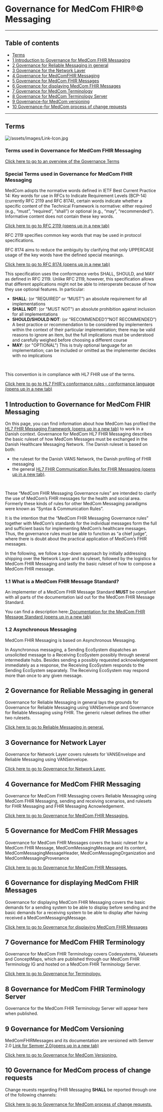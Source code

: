 # Governance for MedCom FHIR®© Messaging

<hr>

## Table of contents

* [Terms](#terms)
* [1 Introduction to Governance for MedCom FHIR Messaging](#1-introduction-to-governance-for-medcom-fhir-messaging)
* [2 Governance for Reliable Messaging in general](#2-governance-for-reliable-messaging-in-general)
* [3 Governance for the Network Layer](#3-governance-for-network-layer)
* [4 Governance for MedComFHIR Messaging](#4-governance-for-medcom-fhir-messaging)
* [5 Governance for MedCom FHIR Messages](#5-governance-for-medcom-fhir-messages)
* [6 Governance for displaying MedCom FHIR Messages](#6-governance-for-displaying-medcom-fhir-messages)
* [7 Governance for MedCom Terminology](#7-governance-for-medcom-fhir-terminology)
* [8 Governance for MedCom Terminology Server](#8-governance-for-medcom-fhir-terminology-server)
* [9 Governance-for MedCom versioning](#9-governance-for-medcom-versioning)
* [10 Governance-for MedCom process of change requests](#10-governance-for-medcom-process-of-change-requests)

<hr>

## Terms

![/assets/images/Link-Icon.jpg](#terms "link to here")

### Terms used in Governance for MedCom FHIR Messaging

[Click here to go to an overview of the Governance Terms](/assets/documents/011_Governance_Terms.md)

### Special Terms used in Governance for MedCom FHIR Messaging

MedCom adopts the normative words defined in IETF Best Current Practice 14: Key words for use in RFCs to Indicate Requirement Levels (BCP-14) (currently RFC 2119 and RFC 8174), certain words indicate whether a specific content of the Technical Framework is normative: either required (e.g., “must”, “required”, “shall”) or optional (e.g., “may”, “recommended”). Informative content does not contain these key words.

<a href="https://www.rfc-editor.org/info/rfc2119" target="_blank">Click here to go to RFC 2119 (opens up in a new tab)</a>

RFC 2119 specifies common key words that may be used in protocol specifications.

RFC 8174 aims to reduce the ambiguity by clarifying that only UPPERCASE usage of the key words have the defined special meanings.

<a href="https://www.rfc-editor.org/info/rfc8174" target="_blank">Click here to go to RFC 8174 (opens up in a new tab)</a>

This specification uses the conformance verbs SHALL, SHOULD, and MAY as defined in RFC 2119. Unlike RFC 2119, however, this specification allows that different applications might not be able to interoperate because of how they use optional features. In particular:

* **SHALL**: (or “REQUIRED” or “MUST”) an absolute requirement for all implementations
* **SHALL NOT**: (or "MUST NOT") an absolute prohibition against inclusion for all implementations
* **SHOULD/SHOULD NOT**: (or “RECOMMENDED”/“NOT RECOMMENDED”) A best practice or recommendation to be considered by implementers within the context of their particular implementation; there may be valid reasons to ignore an item, but the full implications must be understood and carefully weighed before choosing a different course
* **MAY**: (or "OPTIONAL") This is truly optional language for an implementation; can be included or omitted as the implementer decides with no implications

<br>

This convention is in compliance with HL7 FHIR use of the terms.

<a href="http://www.hl7.org/fhir/conformance-rules.html#conflang" target="_blank">Click here to go to HL7 FHIR's conformance rules - conformance language (opens up in a new tab)</a>

## 1 Introduction to Governance for MedCom FHIR Messaging

On this page, you can find information about how MedCom has profiled the <a href="http://hl7.org/fhir/R4/messaging.html" target="_blank">HL7 FHIR Messaging Framework (opens up in a new tab)</a> to work in a Danish context.
Governance for MedCom HL7 FHIR Messaging describes the basic ruleset of how MedCom Messages must be exchanged in the Danish Healthcare Messaging Network.
The Danish ruleset is based on both:

* the ruleset for the Danish VANS Network, the Danish profiling of FHIR messaging
* the general <a href="http://hl7.org/fhir/R4/messaging.html" target="_blank">HL7 FHIR Communication Rules for FHIR Messaging (opens up in a new tab)</a>.

<br>

These “MedCom FHIR Messaging Governance rules” are intended to clarify the use of MedCom’s FHIR messages for the health and social area. Formerly these kinds of rules for other MedCom Messaging paradigms were known as ”Syntax & Communication Rules”.

It is the intention that the “MedCom FHIR Messaging Governance rules” together with MedCom’s standards for the individual messages form the full and sufficient basis for implementing MedCom’s healthcare messages. Thus, the governance rules must be able to function as “a chief judge”, where there is doubt about the practical application of MedCom’s FHIR messages.

In the following, we follow a top-down approach by initially addressing shipping over the Network Layer and its ruleset, followed by the logistics for MedCom FHIR Messaging and lastly the basic ruleset of how to compose a MedCom FHIR message.

<!-- The “Governance for MedCom FHIR Messaging” ensures uniform use of MedCom’s FHIR messages to the health and social domains in Denmark. -->

<!-- 
Here, you will find how MedCom has profiled the HL7 FHIR Messaging Framework to work in a Danish context. -->

<!-- Governance for MedCom HL7 FHIR Messaging is the basic ruleset of how MedCom Messages must be exchanged in the Danish Healthcare Messaging Network.

The Danish ruleset is based on:

* the ruleset for the Danish VANS Network, the Danish profiling of FHIR messaging 
*

In the following we follow a top-down approach by addressing shipping over the Network Layer and its ruleset first, then the logistics for MedCom FHIR Messaging and last cover the basic ruleset of how to compose a MedCom FHIR message. -->

<!-- [Introduction details (Danish)](/assets/documents/1-Introduction.md)-->

<!-- [Generelle tekniske use cases](Generelle-tekniske-use-cases-v1.0.0-b2.md) -->

### 1.1 What is a MedCom FHIR Message Standard?

An implementer of a MedCom FHIR Message Standard **MUST** be compliant with all parts of the documentation laid out for the MedCom FHIR Message Standard.

You can find a description here:<a href="https://medcomdk.github.io/dk-medcom-messaging/#12-medcommessagingmessage-bundle" target="_blank"> Documentation for the MedCom FHIR Message Standard (opens up in a new tab)</a>

### 1.2 Asynchronous Messaging

MedCom FHIR Messaging is based on Asynchronous Messaging.

In Asynchronous messaging, a Sending EcoSystem dispatches an unsolicited message to a Receiving EcoSystem possibly through several intermediate hubs. Besides sending a possibly requested acknowledgement immediately as a response, the Receiving EcoSystem responds to the Sending EcoSystem separately. The Receiving EcoSystem may respond more than once to any given message.

## 2 Governance for Reliable Messaging in general

Governance for Reliable Messaging in general lays the grounds for Governance for Reliable Messaging using VANSenvelope and Governance for Reliable Messaging using FHIR. The generic ruleset defines the other two rulesets.

[Click here to go to Reliable Messaging in general.](/assets/documents/020_Governance-for-Reliable-Messaging-in-general.md)

## 3 Governance for Network Layer

Governance for Network Layer covers rulesets for VANSEnvelope and Reliable Messaging using VANSenvelope.

[Click here to go to Governance for Network Layer.](/assets/documents/030_Governance-for-Network-Layer.md)

## 4 Governance for MedCom FHIR Messaging

Governance for MedCom FHIR Messaging covers Reliable Messaging using MedCom FHIR Messaging, sending and receiving scenarios, and rulesets for FHIR Messaging and FHIR Messaging Acnowledgement.

[Click here to go to Governance for MedCom FHIR Messaging.](/assets/documents/040_Governance4FHIR-Messaging.md)

## 5 Governance for MedCom FHIR Messages

Governance for MedCom FHIR Messages covers the basic ruleset for a MedCom FHIR Message, MedComMessagingMessage and its content, MedComMessagingMessageHeader, MedComMessagingOrganization and MedComMessagingProvenance

[Click here to go to Governance for MedCom FHIR Messages.](/assets/documents/050_Governance-for-MedCom-FHIR-Messages.md)

## 6 Governance for displaying MedCom FHIR Messages

Governance for displaying MedCom FHIR Messaging covers the basic demands for a sending system to be able to display before sending and the basic demands for a receiving system to be able to display after having received a MedComMessagingMessage.

[Click here to go to Governance for displaying MedCom FHIR Messages](/assets/documents/060_Governance-for-displaying-MedCom-FHIR-Messages.md)

## 7 Governance for MedCom FHIR Terminology

Governance for MedCom FHIR Terminology covers Codesystems, Valuesets and ConceptMaps, which are published through our MedCom FHIR Terminology IG and hosted on a MedCom FHIR Terminology Server.

[Click here to go to Governance for Terminology.](/assets/documents/070_Governance-for-Terminology.md)

## 8 Governance for MedCom FHIR Terminology Server

Governance for the MedCom FHIR Terminology Server will appear here when published.

## 9 Governance for MedCom Versioning

 MedComFHIRMessages and its documentation are versioned with Semver 2.0
 <a href="https://www.semver.org" target="_blank">Link for Semver 2.0(opens up in a new tab)</a>

[Click here to go to Governance for MedCom Versioning.](/assets/documents/090_Governance-for-MedCom-Versioning.md)

## 10 Governance for MedCom process of change requests

Change reuests regarding FHIR Messaging **SHALL** be reported through one of the following channels:

[Click here to go to Governance for MedCom process of change requests.](/assets/documents/10_Governance-for-MedCom-process-of-change-requests.md)

